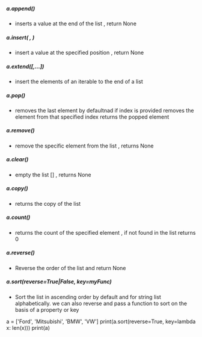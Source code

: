##### a.append(<element>)
- inserts a value at the end of the list , return None

##### a.insert(<index> , <element>)
- insert a value at the specified position , return None

##### a.extend([<element>,...])
- insert the elements of an iterable to the end of a list

##### a.pop(<index>)
- removes the last element by defaultnad if index is provided removes the element from that specified index returns the popped element

##### a.remove(<element>)
- remove the specific element from the list , returns None

##### a.clear()
- empty the list [] , returns None

##### a.copy()
- returns the copy of the list

##### a.count(<element>)
- returns the count of the specified element , if not found in the list returns 0

##### a.reverse()
- Reverse the order of the list and return None

##### a.sort(reverse=True|False, key=myFunc)
- Sort the list in ascending order by default and for string list alphabetically. we can also reverse and pass a function to sort on the basis of a property or key

a = ['Ford', 'Mitsubishi', 'BMW', 'VW']
print(a.sort(reverse=True, key=lambda x: len(x)))
print(a)